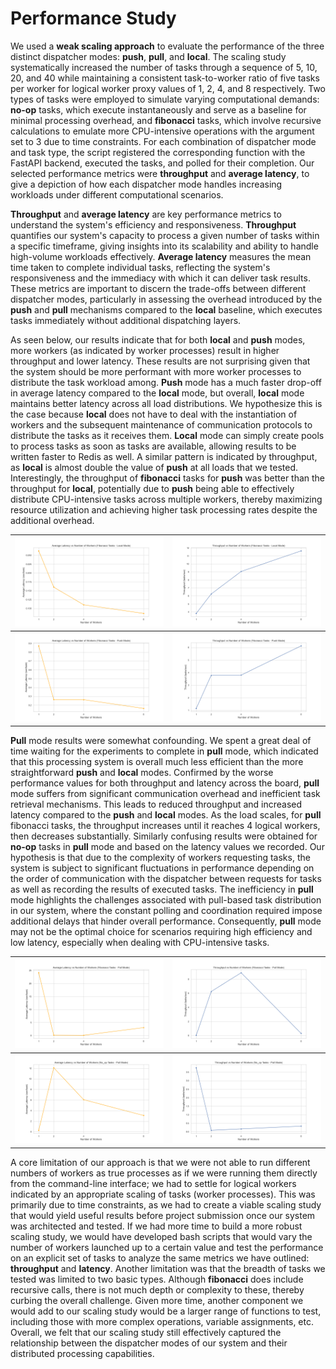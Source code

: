 # Performance Study

We used a **weak scaling approach** to evaluate the performance of the three distinct dispatcher modes: **push**, **pull**, and **local**. The scaling study systematically increased the number of tasks through a sequence of 5, 10, 20, and 40 while maintaining a consistent task-to-worker ratio of five tasks per worker for logical worker proxy values of 1, 2, 4, and 8 respectively. Two types of tasks were employed to simulate varying computational demands: **no-op** tasks, which execute instantaneously and serve as a baseline for minimal processing overhead, and **fibonacci** tasks, which involve recursive calculations to emulate more CPU-intensive operations with the argument set to 3 due to time constraints. For each combination of dispatcher mode and task type, the script registered the corresponding function with the FastAPI backend, executed the tasks, and polled for their completion. Our selected performance metrics were **throughput** and **average latency**, to give a depiction of how each dispatcher mode handles increasing workloads under different computational scenarios.

**Throughput** and **average latency** are key performance metrics to understand the system's efficiency and responsiveness. **Throughput** quantifies our system's capacity to process a given number of tasks within a specific timeframe, giving insights into its scalability and ability to handle high-volume workloads effectively. **Average latency** measures the mean time taken to complete individual tasks, reflecting the system's responsiveness and the immediacy with which it can deliver task results. These metrics are important to discern the trade-offs between different dispatcher modes, particularly in assessing the overhead introduced by the **push** and **pull** mechanisms compared to the **local** baseline, which executes tasks immediately without additional dispatching layers.

As seen below, our results indicate that for both **local** and **push** modes, more workers (as indicated by worker processes) result in higher throughput and lower latency. These results are not surprising given that the system should be more performant with more worker processes to distribute the task workload among. **Push** mode has a much faster drop-off in average latency compared to the **local** mode, but overall, **local** mode maintains better latency across all load distributions. We hypothesize this is the case because **local** does not have to deal with the instantiation of workers and the subsequent maintenance of communication protocols to distribute the tasks as it receives them. **Local** mode can simply create pools to process tasks as soon as tasks are available, allowing results to be written faster to Redis as well. A similar pattern is indicated by throughput, as **local** is almost double the value of **push** at all loads that we tested. Interestingly, the throughput of **fibonacci** tasks for **push** was better than the throughput for **local**, potentially due to **push** being able to effectively distribute CPU-intensive tasks across multiple workers, thereby maximizing resource utilization and achieving higher task processing rates despite the additional overhead.

| ![Fib Latency Local](app/scaling_results/local/fibonacci_latency_local.png) | ![Fib Throughput Local](app/scaling_results/local/fibonacci_throughput_local.png) |
|:------------------------------------------------------------------------:|:--------------------------------------------------------------------------:|
| ![Fib Latency Push](app/scaling_results/push/fibonacci_latency_push.png)    | ![Fib Throughput Local](app/scaling_results/push/fibonacci_throughput_push.png)   |


**Pull** mode results were somewhat confounding. We spent a great deal of time waiting for the experiments to complete in **pull** mode, which indicated that this processing system is overall much less efficient than the more straightforward **push** and **local** modes. Confirmed by the worse performance values for both throughput and latency across the board, **pull** mode suffers from significant communication overhead and inefficient task retrieval mechanisms. This leads to reduced throughput and increased latency compared to the **push** and **local** modes. As the load scales, for **pull** fibonacci tasks, the throughput increases until it reaches 4 logical workers, then decreases substantially. Similarly confusing results were obtained for **no-op** tasks in **pull** mode and based on the latency values we recorded. Our hypothesis is that due to the complexity of workers requesting tasks, the system is subject to significant fluctuations in performance depending on the order of communication with the dispatcher between requests for tasks as well as recording the results of executed tasks. The inefficiency in **pull** mode highlights the challenges associated with pull-based task distribution in our system, where the constant polling and coordination required impose additional delays that hinder overall performance. Consequently, **pull** mode may not be the optimal choice for scenarios requiring high efficiency and low latency, especially when dealing with CPU-intensive tasks.

| ![Fib Latency Pull](app/scaling_results/pull/fibonacci_latency_pull.png) | ![Fib Throughput Pull](app/scaling_results/pull/fibonacci_throughput_pull.png) |
|:---------------------------------------------------------------------:|:------------------------------------------------------------------------:|
| ![No Op Latency Pull](app/scaling_results/pull/no_op_latency_pull.png)     | ![No Op Throughput Pull](app/scaling_results/pull/no_op_throughput_pull.png)    |


A core limitation of our approach is that we were not able to run different numbers of workers as true processes as if we were running them directly from the command-line interface; we had to settle for logical workers indicated by an appropriate scaling of tasks (worker processes). This was primarily due to time constraints, as we had to create a viable scaling study that would yield useful results before project submission once our system was architected and tested. If we had more time to build a more robust scaling study, we would have developed bash scripts that would vary the number of workers launched up to a certain value and test the performance on an explicit set of tasks to analyze the same metrics we have outlined: **throughput** and **latency**. Another limitation was that the breadth of tasks we tested was limited to two basic types. Although **fibonacci** does include recursive calls, there is not much depth or complexity to these, thereby curbing the overall challenge. Given more time, another component we would add to our scaling study would be a larger range of functions to test, including those with more complex operations, variable assignments, etc. Overall, we felt that our scaling study still effectively captured the relationship between the dispatcher modes of our system and their distributed processing capabilities.

